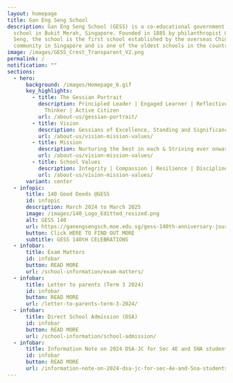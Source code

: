```yaml
---
layout: homepage
title: Gan Eng Seng School
description: Gan Eng Seng School (GESS) is a co-educational government secondary
  school in Bukit Merah, Singapore. Founded in 1885 by philanthropist Gan Eng
  Seng, the school is the first school established by the overseas Chinese
  community in Singapore and is one of the oldest schools in the country.
image: /images/GESS_Crest_Transparent_V2.png
permalink: /
notification: ""
sections:
  - hero:
      background: /images/Homepage_6.gif
      key_highlights:
        - title: The Gessian Portrait
          description: Principled Leader | Engaged Learner | Reflective & Innovative
            Thinker | Active Citizen
          url: /about-us/gessian-portrait/
        - title: Vision
          description: Gessians of Excellence, Standing and Significance
          url: /about-us/vision-mission-values/
        - title: Mission
          description: Nurturing the best in each & Striving ever onward
          url: /about-us/vision-mission-values/
        - title: School Values
          description: Integrity | Compassion | Resilience | Discipline | Respect
          url: /about-us/vision-mission-values/
      variant: center
  - infopic:
      title: 140 Good Deeds @GESS
      id: infopic
      description: March 2024 to March 2025
      image: /images/140_Logo_Editted_resized.png
      alt: GESS 140
      url: https://ganengsengsch.moe.edu.sg/gess-140th-anniversary-journey/
      button: Click HERE TO FIND OUT MORE
      subtitle: GESS 140tH CELEBRATIONS
  - infobar:
      title: Exam Matters
      id: infobar
      button: READ MORE
      url: /school-information/exam-matters/
  - infobar:
      title: Letter to parents (Term 3 2024)
      id: infobar
      button: READ MORE
      url: /letter-to-parents-term-3-2024/
  - infobar:
      title: Direct School Admission (DSA)
      id: infobar
      button: READ MORE
      url: /school-information/school-admission/
  - infobar:
      title: Information Note on 2024 DSA-JC for Sec 4E and 5NA students
      id: infobar
      button: READ MORE
      url: /information-note-on-2024-dsa-jc-for-sec-4e-and-5na-students/
---
```

